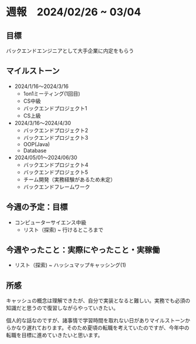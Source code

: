 

# 週報　2024/02/26 ~ 03/04

## 目標
バックエンドエンジニアとして大手企業に内定をもらう

## マイルストーン
- 2024/1/16〜2024/3/16
    - 1on1ミーティング(1回目)
    - CS中級
    - バックエンドプロジェクト1
    - CS上級
- 2024/3/16〜2024/4/30
   - バックエンドプロジェクト2
   - バックエンドプロジェクト3
   - OOP(Java)
   - Database
- 2024/05/01〜2024/06/30
    - バックエンドプロジェクト4
    - バックエンドプロジェクト5
    - チーム開発（実務経験があるため未定）
    - バックエンドフレームワーク

## 今週の予定：目標
- コンピューターサイエンス中級
  - リスト（探索) ~ 行けるところまで

## 今週やったこと：実際にやったこと・実稼働
-  リスト（探索) ~ ハッシュマップキャッシング(1)
    
## 所感
キャッシュの概念は理解できたが、自分で実装となると難しい。実務でも必須の知識だと思うので復習しながらやっていきたい。  

個人的な話なのですが、諸事情で学習時間を取れない日がありマイルストーンからかなり遅れております。そのため夏頃の転職を考えていたのですが、今年中の転職を目標に進めていきたいと思います。
